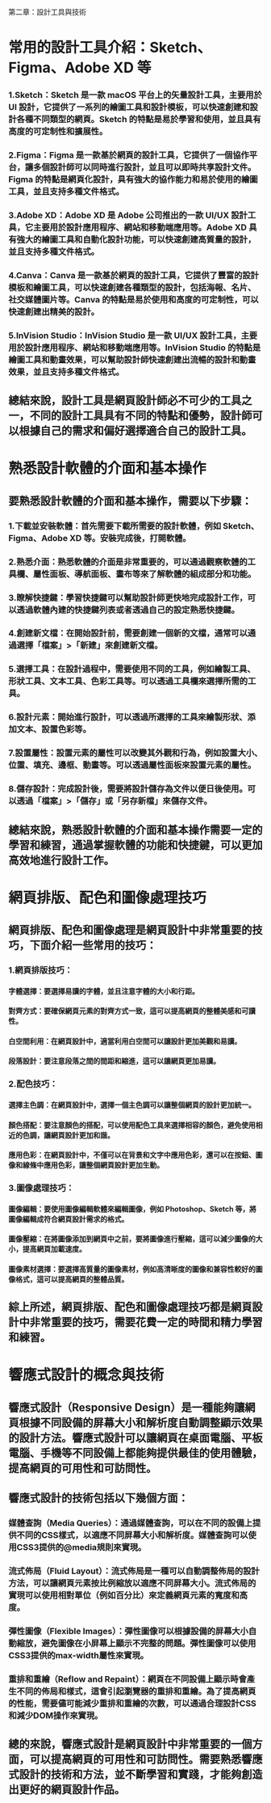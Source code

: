 第二章：設計工具與技術

# 常用的設計工具介紹：Sketch、Figma、Adobe XD 等
### 1.Sketch：Sketch 是一款 macOS 平台上的矢量設計工具，主要用於 UI 設計，它提供了一系列的繪圖工具和設計模板，可以快速創建和設計各種不同類型的網頁。Sketch 的特點是易於學習和使用，並且具有高度的可定制性和擴展性。
### 2.Figma：Figma 是一款基於網頁的設計工具，它提供了一個協作平台，讓多個設計師可以同時進行設計，並且可以即時共享設計文件。Figma 的特點是網頁化設計，具有強大的協作能力和易於使用的繪圖工具，並且支持多種文件格式。
### 3.Adobe XD：Adobe XD 是 Adobe 公司推出的一款 UI/UX 設計工具，它主要用於設計應用程序、網站和移動端應用等。Adobe XD 具有強大的繪圖工具和自動化設計功能，可以快速創建高質量的設計，並且支持多種文件格式。
### 4.Canva：Canva 是一款基於網頁的設計工具，它提供了豐富的設計模板和繪圖工具，可以快速創建各種類型的設計，包括海報、名片、社交媒體圖片等。Canva 的特點是易於使用和高度的可定制性，可以快速創建出精美的設計。
### 5.InVision Studio：InVision Studio 是一款 UI/UX 設計工具，主要用於設計應用程序、網站和移動端應用等。InVision Studio 的特點是繪圖工具和動畫效果，可以幫助設計師快速創建出流暢的設計和動畫效果，並且支持多種文件格式。
## 總結來說，設計工具是網頁設計師必不可少的工具之一，不同的設計工具具有不同的特點和優勢，設計師可以根據自己的需求和偏好選擇適合自己的設計工具。

# 熟悉設計軟體的介面和基本操作
## 要熟悉設計軟體的介面和基本操作，需要以下步驟：
### 1.下載並安裝軟體：首先需要下載所需要的設計軟體，例如 Sketch、Figma、Adobe XD 等。安裝完成後，打開軟體。

### 2.熟悉介面：熟悉軟體的介面是非常重要的，可以通過觀察軟體的工具欄、屬性面板、導航面板、畫布等來了解軟體的組成部分和功能。

### 3.瞭解快捷鍵：學習快捷鍵可以幫助設計師更快地完成設計工作，可以透過軟體內建的快捷鍵列表或者透過自己的設定熟悉快捷鍵。

### 4.創建新文檔：在開始設計前，需要創建一個新的文檔，通常可以通過選擇「檔案」>「新建」來創建新文檔。
### 5.選擇工具：在設計過程中，需要使用不同的工具，例如繪製工具、形狀工具、文本工具、色彩工具等。可以透過工具欄來選擇所需的工具。

### 6.設計元素：開始進行設計，可以透過所選擇的工具來繪製形狀、添加文本、設置色彩等。

### 7.設置屬性：設置元素的屬性可以改變其外觀和行為，例如設置大小、位置、填充、邊框、動畫等。可以透過屬性面板來設置元素的屬性。

### 8.儲存設計：完成設計後，需要將設計儲存為文件以便日後使用。可以透過「檔案」>「儲存」或「另存新檔」來儲存文件。

## 總結來說，熟悉設計軟體的介面和基本操作需要一定的學習和練習，通過掌握軟體的功能和快捷鍵，可以更加高效地進行設計工作。

# 網頁排版、配色和圖像處理技巧
## 網頁排版、配色和圖像處理是網頁設計中非常重要的技巧，下面介紹一些常用的技巧：
### 1.網頁排版技巧：
#### 字體選擇：要選擇易讀的字體，並且注意字體的大小和行距。
#### 對齊方式：要確保網頁元素的對齊方式一致，這可以提高網頁的整體美感和可讀性。
#### 白空間利用：在網頁設計中，適當利用白空間可以讓設計更加美觀和易讀。
#### 段落設計：要注意段落之間的間距和縮進，這可以讓網頁更加易讀。
### 2.配色技巧：
#### 選擇主色調：在網頁設計中，選擇一個主色調可以讓整個網頁的設計更加統一。
#### 顏色搭配：要注意顏色的搭配，可以使用配色工具來選擇相容的顏色，避免使用相近的色調，讓網頁設計更加和諧。
#### 應用色彩：在網頁設計中，不僅可以在背景和文字中應用色彩，還可以在按鈕、圖像和線條中應用色彩，讓整個網頁設計更加生動。
### 3.圖像處理技巧：
#### 圖像編輯：要使用圖像編輯軟體來編輯圖像，例如 Photoshop、Sketch 等，將圖像編輯成符合網頁設計需求的格式。
#### 圖像壓縮：在將圖像添加到網頁中之前，要將圖像進行壓縮，這可以減少圖像的大小，提高網頁加載速度。
#### 圖像素材選擇：要選擇高質量的圖像素材，例如高清晰度的圖像和兼容性較好的圖像格式，這可以提高網頁的整體品質。
## 綜上所述，網頁排版、配色和圖像處理技巧都是網頁設計中非常重要的技巧，需要花費一定的時間和精力學習和練習。

# 響應式設計的概念與技術
## 響應式設計（Responsive Design）是一種能夠讓網頁根據不同設備的屏幕大小和解析度自動調整顯示效果的設計方法。響應式設計可以讓網頁在桌面電腦、平板電腦、手機等不同設備上都能夠提供最佳的使用體驗，提高網頁的可用性和可訪問性。
## 響應式設計的技術包括以下幾個方面：
### 媒體查詢（Media Queries）：通過媒體查詢，可以在不同的設備上提供不同的CSS樣式，以適應不同屏幕大小和解析度。媒體查詢可以使用CSS3提供的@media規則來實現。

### 流式佈局（Fluid Layout）：流式佈局是一種可以自動調整佈局的設計方法，可以讓網頁元素按比例縮放以適應不同屏幕大小。流式佈局的實現可以使用相對單位（例如百分比）來定義網頁元素的寬度和高度。

### 彈性圖像（Flexible Images）：彈性圖像可以根據設備的屏幕大小自動縮放，避免圖像在小屏幕上顯示不完整的問題。彈性圖像可以使用CSS3提供的max-width屬性來實現。

### 重排和重繪（Reflow and Repaint）：網頁在不同設備上顯示時會產生不同的佈局和樣式，這會引起瀏覽器的重排和重繪。為了提高網頁的性能，需要儘可能減少重排和重繪的次數，可以通過合理設計CSS和減少DOM操作來實現。

## 總的來說，響應式設計是網頁設計中非常重要的一個方面，可以提高網頁的可用性和可訪問性。需要熟悉響應式設計的技術和方法，並不斷學習和實踐，才能夠創造出更好的網頁設計作品。
